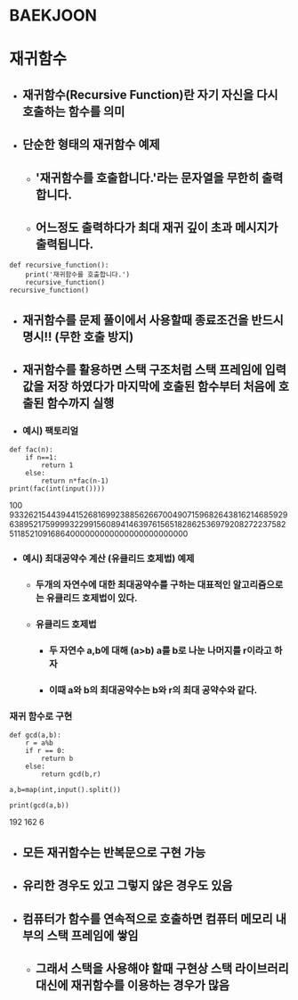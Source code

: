 # **BAEKJOON**

# 재귀함수
* ## 재귀함수(Recursive Function)란 자기 자신을 다시 호출하는 함수를 의미
* ## 단순한 형태의 재귀함수 예제
    * ## '재귀함수를 호출합니다.'라는 문자열을 무한히 출력합니다.
    * ## 어느정도 출력하다가 최대 재귀 깊이 초과 메시지가 출력됩니다.

~~~
def recursive_function():
    print('재귀함수를 호출합니다.')
    recursive_function()
recursive_function()
~~~

* ## 재귀함수를 문제 풀이에서 사용할때 종료조건을 반드시 명시!! (무한 호출 방지)
* ## 재귀함수를 활용하면 스택 구조처럼 스택 프레임에 입력값을 저장 하였다가 마지막에 호출된 함수부터 처음에 호출된 함수까지 실행

* ### 예시) 팩토리얼
~~~
def fac(n):
    if n==1:
        return 1
    else:
        return n*fac(n-1)
print(fac(int(input())))
~~~
100
93326215443944152681699238856266700490715968264381621468592963895217599993229915608941463976156518286253697920827223758251185210916864000000000000000000000000


* ### 예시) 최대공약수 계산 (유클리드 호제법) 예제

    * ### 두개의 자연수에 대한 최대공약수를 구하는 대표적인 알고리즘으로는 유클리드 호제법이 있다.
    * ### 유클리드 호제법
        * ### 두 자연수 a,b에 대해 (a>b) a를 b로 나눈 나머지를 r이라고 하자
        * ### 이때 a와 b의 최대공약수는 b와 r의 최대 공약수와 같다.

### 재귀 함수로 구현
~~~
def gcd(a,b):
    r = a%b
    if r == 0:
        return b
    else:
        return gcd(b,r)
    
a,b=map(int,input().split())

print(gcd(a,b))
~~~
 192 162
6

* ## 모든 재귀함수는 반복문으로 구현 가능
* ## 유리한 경우도 있고 그렇지 않은 경우도 있음
* ## 컴퓨터가 함수를 연속적으로 호출하면 컴퓨터 메모리 내부의 스택 프레임에 쌓임
    * ## 그래서 스택을 사용해야 할때 구현상 스택 라이브러리 대신에 재귀함수를 이용하는 경우가 많음
    

